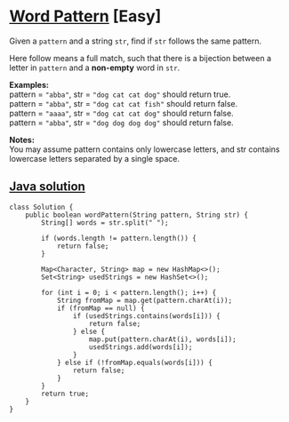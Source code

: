 # [Word Pattern](https://leetcode.com/problems/word-pattern/description/) [Easy]

Given a `pattern` and a string `str`, find if `str` follows the same pattern.

Here follow means a full match, such that there is a bijection between a letter in `pattern` and a **non-empty** word in `str`.

**Examples:**  
pattern = `"abba"`, str = `"dog cat cat dog"` should return true.  
pattern = `"abba"`, str = `"dog cat cat fish"` should return false.  
pattern = `"aaaa"`, str = `"dog cat cat dog"` should return false.  
pattern = `"abba"`, str = `"dog dog dog dog"` should return false.

**Notes:**  
You may assume pattern contains only lowercase letters, and str contains lowercase letters separated by a single space.

## [Java solution](https://leetcode.com/submissions/detail/142035656/)
```
class Solution {
    public boolean wordPattern(String pattern, String str) {
        String[] words = str.split(" ");
        
        if (words.length != pattern.length()) {
            return false;
        }
        
        Map<Character, String> map = new HashMap<>();
        Set<String> usedStrings = new HashSet<>();
        
        for (int i = 0; i < pattern.length(); i++) {
            String fromMap = map.get(pattern.charAt(i));
            if (fromMap == null) {
                if (usedStrings.contains(words[i])) {
                    return false;
                } else {
                    map.put(pattern.charAt(i), words[i]);
                    usedStrings.add(words[i]);
                }
            } else if (!fromMap.equals(words[i])) {
                return false;
            }
        }
        return true;
    }
}
```
